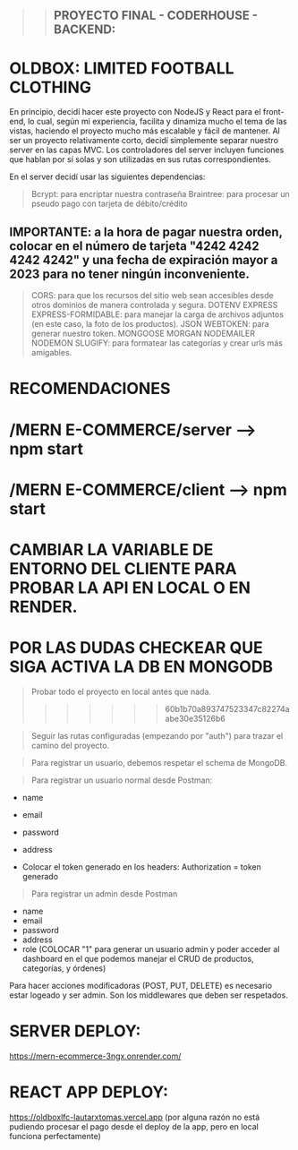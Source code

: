 > > ## PROYECTO FINAL - CODERHOUSE - BACKEND:

# OLDBOX: LIMITED FOOTBALL CLOTHING

En principio, decidí hacer este proyecto con NodeJS y React para el front-end, lo cual, según mi experiencia, facilita y dinamiza
mucho el tema de las vistas, haciendo el proyecto mucho más escalable y fácil de mantener.
Al ser un proyecto relativamente corto, decidí simplemente separar nuestro server en las capas MVC.
Los controladores del server incluyen funciones que hablan por sí solas y son utilizadas en sus rutas correspondientes. 

En el server decidí usar las siguientes dependencias:

> Bcrypt: para encriptar nuestra contraseña
> Braintree: para procesar un pseudo pago con tarjeta de débito/crédito
## IMPORTANTE: a la hora de pagar nuestra orden, colocar en el número de tarjeta "4242 4242 4242 4242" y una fecha de expiración mayor a 2023 para no tener ningún inconveniente.
> CORS: para que los recursos del sitio web sean accesibles desde otros dominios de manera controlada y segura.
> DOTENV
> EXPRESS
> EXPRESS-FORMIDABLE: para manejar la carga de archivos adjuntos (en este caso, la foto de los productos).
> JSON WEBTOKEN: para generar nuestro token.
> MONGOOSE
> MORGAN
> NODEMAILER
> NODEMON
> SLUGIFY: para formatear las categorías y crear urls más amigables. 


# RECOMENDACIONES


# /MERN E-COMMERCE/server --> npm start
# /MERN E-COMMERCE/client --> npm start

# CAMBIAR LA VARIABLE DE ENTORNO DEL CLIENTE PARA PROBAR LA API EN LOCAL O EN RENDER.
# POR LAS DUDAS CHECKEAR QUE SIGA ACTIVA LA DB EN MONGODB

> Probar todo el proyecto en local antes que nada.
>>>>>>> 60b1b70a893747523347c82274aabe30e35126b6

> Seguir las rutas configuradas (empezando por "auth") para trazar el camino del proyecto.

> Para registrar un usuario, debemos respetar el schema de MongoDB.

> Para registrar un usuario normal desde Postman:
- name
- email
- password
- address

- Colocar el token generado en los headers: Authorization = token generado

> Para registrar un admin desde Postman
- name
- email
- password
- address
- role (COLOCAR "1" para generar un usuario admin y poder acceder al dashboard en el que podemos manejar el CRUD de productos, categorías, y órdenes)

Para hacer acciones modificadoras (POST, PUT, DELETE) es necesario estar logeado y ser admin. Son los middlewares que deben ser respetados.

# SERVER DEPLOY:
https://mern-ecommerce-3ngx.onrender.com/

# REACT APP DEPLOY:
https://oldboxlfc-lautarxtomas.vercel.app (por alguna razón no está pudiendo procesar el pago desde el deploy de la app, pero en local funciona perfectamente)

       





